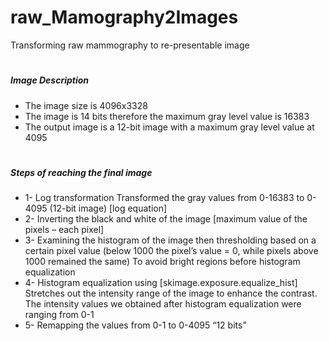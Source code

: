 # raw_Mamography2Images
Transforming raw mammography to re-presentable image 
#
##### Image Description
- The image size is 4096x3328
- The image is 14 bits therefore the maximum gray level value is 16383
- The output image is a 12-bit image with a maximum gray level value at 4095
#
##### Steps of reaching the final image
* 1- Log transformation
Transformed the gray values from 0-16383 to 0-4095 (12-bit image)
[log equation]
* 2- Inverting the black and white of the image
[maximum value of the pixels – each pixel]
* 3- Examining the histogram of the image then thresholding based on a certain pixel value (below 1000 the pixel’s value = 0, while pixels above 1000 remained the same)
To avoid bright regions before histogram equalization
* 4- Histogram equalization using [skimage.exposure.equalize_hist] Stretches out the intensity range of the image to enhance the contrast. The intensity values we obtained after histogram equalization were ranging from 0-1
* 5- Remapping the values from 0-1 to 0-4095 “12 bits”
